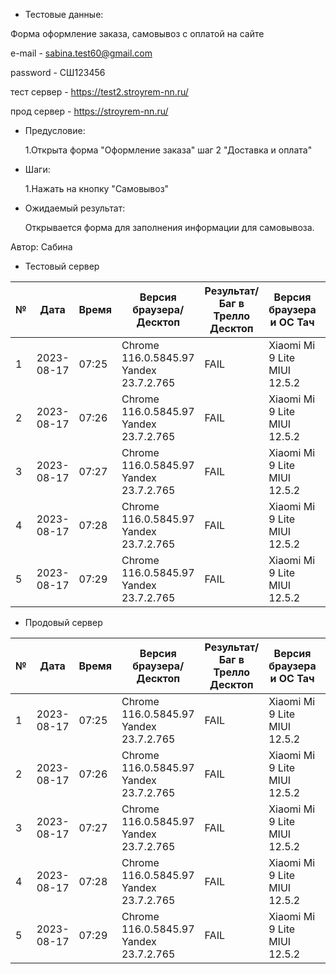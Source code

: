 * Тестовые данные:

 Форма оформление заказа, самовывоз с оплатой на сайте
 
 e-mail - sabina.test60@gmail.com
 
 password - СШ123456
 
 тест сервер - https://test2.stroyrem-nn.ru/
 
 прод сервер - https://stroyrem-nn.ru/
 
* Предусловие:
 
  1.Открыта форма "Оформление заказа" шаг 2 "Доставка и оплата"
 

* Шаги:

  1.Нажать на кнопку "Самовывоз"
 

* Ожидаемый результат:

   Открывается форма для заполнения информации для самовывоза.

Автор: Сабина

* Тестовый сервер 


|  №  | Дата       | Время |           Версия браузера/Десктоп          |        Результат/Баг в Трелло Десктоп    |             Версия браузера и ОС Тач      |           Результат/Баг в Трелло Тач          |  Дата Релиза  |  Имя   |
| --- | ---------- | ----- |-------------------------------------| ---------------------------------- | ---------------------------------- | ---------------------------------- | ------| ------  |
| 1   | 2023-08-17 | 07:25 |Chrome 116.0.5845.97 Yandex 23.7.2.765| FAIL | Xiaomi Mi 9 Lite MIUI 12.5.2       | FAIL  | 13.08 | Сабина  |
| 2   | 2023-08-17 | 07:26 |Chrome 116.0.5845.97 Yandex 23.7.2.765| FAIL | Xiaomi Mi 9 Lite MIUI 12.5.2       | FAIL  | 13.08 | Сабина  |
| 3   | 2023-08-17 | 07:27 |Chrome 116.0.5845.97 Yandex 23.7.2.765| FAIL | Xiaomi Mi 9 Lite MIUI 12.5.2       | FAIL  | 13.08 | Сабина |
| 4   | 2023-08-17 | 07:28 |Chrome 116.0.5845.97 Yandex 23.7.2.765| FAIL | Xiaomi Mi 9 Lite MIUI 12.5.2       | FAIL  | 13.08 | Сабина |
| 5   | 2023-08-17 | 07:29 |Chrome 116.0.5845.97 Yandex 23.7.2.765| FAIL | Xiaomi Mi 9 Lite MIUI 12.5.2       | FAIL  | 13.08 | Сабина |



* Продовый сервер


|  №  | Дата       | Время |           Версия браузера/Десктоп          |        Результат/Баг в Трелло Десктоп    |             Версия браузера и ОС Тач      |           Результат/Баг в Трелло Тач          |  Дата Релиза  |  Имя   |
| --- | ---------- | ----- |-------------------------------------| ---------------------------------- | ---------------------------------- | ---------------------------------- | ------| ------  |
| 1   | 2023-08-17 | 07:25 |Chrome 116.0.5845.97 Yandex 23.7.2.765| FAIL | Xiaomi Mi 9 Lite MIUI 12.5.2       | FAIL  | 13.08 | Сабина  |
| 2   | 2023-08-17 | 07:26 |Chrome 116.0.5845.97 Yandex 23.7.2.765| FAIL | Xiaomi Mi 9 Lite MIUI 12.5.2       | FAIL  | 13.08 | Сабина  |
| 3   | 2023-08-17 | 07:27 |Chrome 116.0.5845.97 Yandex 23.7.2.765| FAIL | Xiaomi Mi 9 Lite MIUI 12.5.2       | FAIL  | 13.08 | Сабина |
| 4   | 2023-08-17 | 07:28 |Chrome 116.0.5845.97 Yandex 23.7.2.765| FAIL | Xiaomi Mi 9 Lite MIUI 12.5.2       | FAIL  | 13.08 | Сабина |
| 5   | 2023-08-17 | 07:29 |Chrome 116.0.5845.97 Yandex 23.7.2.765| FAIL | Xiaomi Mi 9 Lite MIUI 12.5.2       | FAIL  | 13.08 | Сабина |


